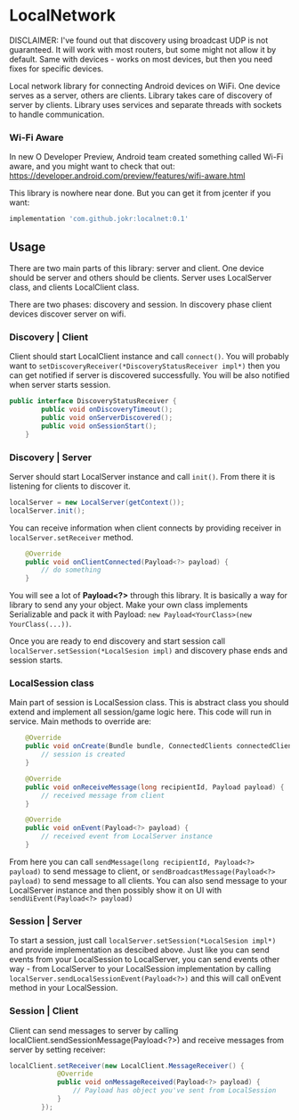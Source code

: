 # LocalNetwork
DISCLAIMER: I've found out that discovery using broadcast UDP is not guaranteed. It will work with most routers, but some might not allow it by default. Same with devices - works on most devices, but then you need fixes for specific devices.

Local network library for connecting Android devices on WiFi. One device serves as a server, others are clients. Library takes care of
discovery of server by clients. Library uses services and separate threads with sockets to handle communication.

### Wi-Fi Aware
In new O Developer Preview, Android team created something called Wi-Fi aware, and you might want to check that out: https://developer.android.com/preview/features/wifi-aware.html 

This library is nowhere near done. But you can get it from jcenter if you want: 
```groovy
implementation 'com.github.jokr:localnet:0.1'
```

## Usage
There are two main parts of this library: server and client. One device should be server and others should be clients.
Server uses LocalServer class, and clients LocalClient class.

There are two phases: discovery and session. In discovery phase client devices discover server on wifi.

### Discovery | Client
Client should start LocalClient instance and call `connect()`. You will probably want to `setDiscoveryReceiver(*DiscoveryStatusReceiver impl*)`
then you can get notified if server is discovered successfully. You will be also notified when server starts session.
```java
public interface DiscoveryStatusReceiver {
        public void onDiscoveryTimeout();
        public void onServerDiscovered();
        public void onSessionStart();
    }
```

### Discovery | Server
Server should start LocalServer instance and call `init()`. From there it is listening for clients to discover it.
```java
localServer = new LocalServer(getContext());
localServer.init();
```
You can receive information when client connects by providing receiver in `localServer.setReceiver` method. 
```java
    @Override
    public void onClientConnected(Payload<?> payload) {
        // do something
    }
```
You will see a lot of **Payload<?>** through this library. It is basically a way for library to send any your object.
Make your own class implements Serializable and pack it with Payload: `new Payload<YourClass>(new YourClass(...))`.

Once you are ready to end discovery and start session call `localServer.setSession(*LocalSesion impl)` and discovery phase ends and session starts.

### LocalSession class
Main part of session is LocalSession class. This is abstract class you should extend and implement all session/game logic here. This code will
run in service. Main methods to override are:
```java
    @Override
    public void onCreate(Bundle bundle, ConnectedClients connectedClients){
        // session is created
    }

    @Override
    public void onReceiveMessage(long recipientId, Payload payload) {
        // received message from client
    }

    @Override
    public void onEvent(Payload<?> payload) {
        // received event from LocalServer instance
    }
```
From here you can call `sendMessage(long recipientId, Payload<?> payload)` to send message to client, or `sendBroadcastMessage(Payload<?> payload)` to send message to all clients.
You can also send message to your LocalServer instance and then possibly show it on UI with `sendUiEvent(Payload<?> payload)`

### Session | Server
To start a session, just call `localServer.setSession(*LocalSesion impl*)` and provide implementation as descibed above.
Just like you can send events from your LocalSession to LocalServer, you can send events other way - from LocalServer to your LocalSession implementation by calling `localServer.sendLocalSessionEvent(Payload<?>)` and this will call
onEvent method in your LocalSession.

### Session | Client
Client can send messages to server by calling localClient.sendSessionMessage(Payload<?>) and receive messages from server by setting receiver:
```java
localClient.setReceiver(new LocalClient.MessageReceiver() {
            @Override
            public void onMessageReceived(Payload<?> payload) {
                // Payload has object you've sent from LocalSession
            }
        });
```

